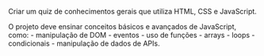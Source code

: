 <title>Javascrip - Criando um Quiz</title>

<p>Criar um quiz de conhecimentos gerais que utiliza HTML, CSS e JavaScript.</p>
<p>O projeto deve ensinar conceitos básicos e avançados de JavaScript, como:
 - manipulação de DOM
 - eventos 
 - uso de funções
 - arrays
 - loops
 - condicionais
 - manipulação de dados de APIs.</p>

<title>Expandindo o projeto</tittle>